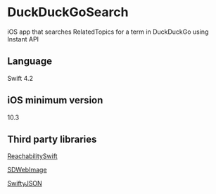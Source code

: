 # DuckDuckGoSearch
iOS app that searches RelatedTopics for a term in DuckDuckGo using Instant API

## Language
Swift 4.2

## iOS minimum version
10.3

## Third party libraries
[ReachabilitySwift](https://cocoapods.org/pods/ReachabilitySwift "ReachabilitySwift")

[SDWebImage](https://cocoapods.org/pods/SDWebImage "SDWebImage")

[SwiftyJSON](https://cocoapods.org/pods/SwiftyJSON "SwiftyJSON")
